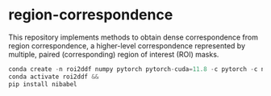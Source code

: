 # region-correspondence

This repository implements methods to obtain dense correspondence from region correspondence, a higher-level correspondence represented by multiple, paired (corresponding) region of interest (ROI) masks.  


```python
conda create -n roi2ddf numpy pytorch pytorch-cuda=11.8 -c pytorch -c nvidia && 
conda activate roi2ddf && 
pip install nibabel
```